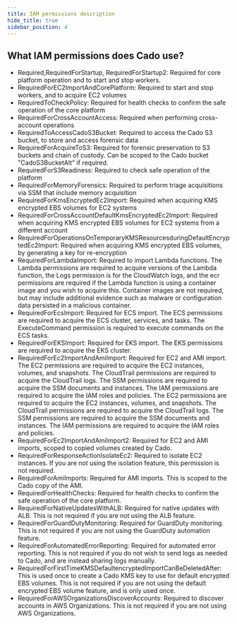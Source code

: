```yaml
---
title: IAM permissions description
hide_title: true
sidebar_position: 4
---
```


## What IAM permissions does Cado use?

- Required,RequiredForStartup, RequiredForStartup2: Required for core platform operation and to start and stop workers.
- RequiredForEC2ImportAndCorePlatform: Required to start and stop workers, and to acquire EC2 volumes
- RequiredToCheckPolicy: Required for health checks to confirm the safe operation of the core platform
- RequiredForCrossAccountAccess: Required when performing cross-account operations
- RequiredToAccessCadoS3Bucket: Required to access the Cado S3 bucket, to store and access forensic data
- RequiredForAcquireToS3: Required for forensic preservation to S3 buckets and chain of custody. Can be scoped to the Cado bucket "CadoS3BucketAlt" if required.
- RequiredForS3Readiness: Required to check safe operation of the platform
- RequiredForMemoryForensics: Required to perform triage acquisitions via SSM that include memory acquisition
- RequiredForKmsEncryptedEc2Import: Required when acquiring KMS encrypted EBS volumes for EC2 systems
- RequiredForCrossAccountDefaultKmsEncryptedEc2Import: Required when acquiring KMS encrypted EBS volumes for EC2 systems from a different account
- RequiredForOperationsOnTemporaryKMSResourcesduringDefaultEncryptedEc2Import: Required when acquiring KMS encrypted EBS volumes, by generating a key for re-encryption
- RequiredForLambdaImport: Required to import Lambda functions. The Lambda permissions are required to acquire versions of the Lambda function, the Logs permission is for the CloudWatch logs, and the ecr permissions are required if the Lambda function is using a container image and you wish to acquire this. Container images are not required, but may include additional evidence such as malware or configuration data persisted in a malicious container.
- RequiredForEcsImport: Required for ECS import. The ECS permissions are required to acquire the ECS cluster, services, and tasks. The ExecuteCommand permission is required to execute commands on the ECS tasks.
- RequiredForEKSImport: Required for EKS import. The EKS permissions are required to acquire the EKS cluster.
- RequiredForEc2ImportAndAmiImport: Required for EC2 and AMI import. The EC2 permissions are required to acquire the EC2 instances, volumes, and snapshots. The CloudTrail permissions are required to acquire the CloudTrail logs. The SSM permissions are required to acquire the SSM documents and instances. The IAM permissions are required to acquire the IAM roles and policies. The EC2 permissions are required to acquire the EC2 instances, volumes, and snapshots. The CloudTrail permissions are required to acquire the CloudTrail logs. The SSM permissions are required to acquire the SSM documents and instances. The IAM permissions are required to acquire the IAM roles and policies.
- RequiredForEc2ImportAndAmiImport2: Required for EC2 and AMI imports, scoped to copied volumes created by Cado.
- RequiredForResponseActionIsolateEc2: Required to isolate EC2 instances. If you are not using the isolation feature, this permission is not required.
- RequiredForAmiImports: Required for AMI imports. This is scoped to the Cado copy of the AMI.
- RequiredForHealthChecks: Required for health checks to confirm the safe operation of the core platform.
- RequiredForNativeUpdatesWithALB: Required for native updates with ALB. This is not required if you are not using the ALB feature.
- RequiredForGuardDutyMonitoring: Required for GuardDuty monitoring. This is not required if you are not using the GuardDuty automation feature.
- RequiredForAutomatedErrorReporting: Required for automated error reporting. This is not required if you do not wish to send logs as needed to Cado, and are instead sharing logs manually.
- RequiredForFirstTimeKMSDefaultencryptedImportCanBeDeletedAfter: This is used once to create a Cado KMS key to use for default encrypted EBS volumes. This is not required if you are not using the default encrypted EBS volume feature, and is only used once.
- RequiredForAWSOrganizationsDiscoverAccounts: Required to discover accounts in AWS Organizations. This is not required if you are not using AWS Organizations.
